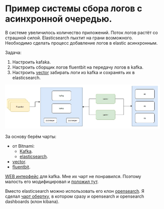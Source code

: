 # Пример системы сбора логов с асинхронной очередью.

В системе увеличилось количество приложений. Поток логов растёт со страшной силой.
Elasticsearch пыхтит на грани возможного. Необходимо сделать процесс добавление логов в elastic асинхронным.

Задача: 
1. Настроить kafaka.
2. Настроить сборщик логов fluentbit на передачу логов в kafka.
3. Настроить [vector](https://vector.dev/docs) забирать логи из kafka и сохранять их в elasticsearch.

![](images/s1.jpg)

За основу берём чарты:
* от Bitnami:
  * [Kafka](https://github.com/bitnami/charts/tree/master/bitnami/kafka).
  * [elasticsearch](https://github.com/bitnami/charts/tree/master/bitnami/elasticsearch).
* [vector](https://helm.vector.dev).
* [fluentbit](https://fluent.github.io/helm-charts).

[WEB интерфейс](https://github.com/obsidiandynamics/kafdrop) для kafka. Мне их чарт не понравился. Поэтому малость его
модифицировал и [положил тут](charts/kafdrop).

Вместо elasticsearch можно использовать его клон [opensearch](https://opensearch.org/docs/latest). Я сделал [чарт 
обертку](charts/opensearch-art), в котором сразу и opensearch и opensearch dashboards (клон kibana).